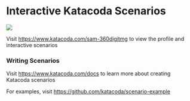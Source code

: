 # Interactive Katacoda Scenarios

[![](http://shields.katacoda.com/katacoda/sam-360digitmg/count.svg)](https://www.katacoda.com/sam-360digitmg "Get your profile on Katacoda.com")

Visit https://www.katacoda.com/sam-360digitmg to view the profile and interactive scenarios

### Writing Scenarios
Visit https://www.katacoda.com/docs to learn more about creating Katacoda scenarios

For examples, visit https://github.com/katacoda/scenario-example
